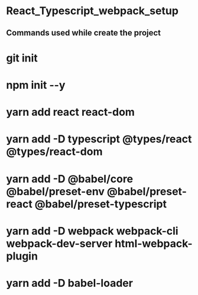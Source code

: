 # React_Typescript_webpack_setup

## Commands used while create the project

# git init
# npm init --y
# yarn add react react-dom 
# yarn add -D typescript @types/react @types/react-dom
# yarn add -D @babel/core @babel/preset-env @babel/preset-react @babel/preset-typescript
# yarn add -D webpack webpack-cli webpack-dev-server html-webpack-plugin
# yarn add -D babel-loader